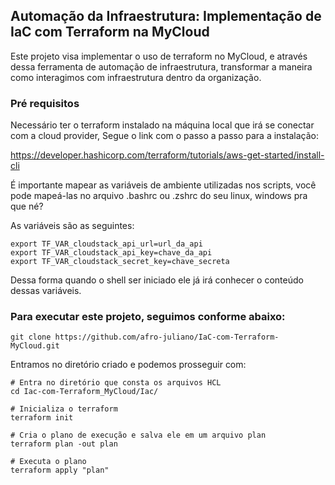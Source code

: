 ## Automação da Infraestrutura: Implementação de IaC com Terraform na MyCloud

Este projeto visa implementar o uso de terraform no MyCloud, e através dessa ferramenta de automação de infraestrutura, transformar a maneira como interagimos com infraestrutura dentro da organização. 

### Pré requisitos

Necessário ter o terraform instalado na máquina local que irá se conectar com a cloud provider,
Segue o link com o passo a passo para a instalação:

https://developer.hashicorp.com/terraform/tutorials/aws-get-started/install-cli

É importante mapear as variáveis de ambiente utilizadas nos scripts, você pode mapeá-las
no arquivo .bashrc ou .zshrc do seu linux, windows pra que né?

As variáveis são as seguintes:

```
export TF_VAR_cloudstack_api_url=url_da_api
export TF_VAR_cloudstack_api_key=chave_da_api
export TF_VAR_cloudstack_secret_key=chave_secreta
```
Dessa forma quando o shell ser iniciado ele já irá conhecer o conteúdo dessas variáveis.

### Para executar este projeto, seguimos conforme abaixo: 

```
git clone https://github.com/afro-juliano/IaC-com-Terraform-MyCloud.git
```

Entramos no diretório criado e podemos prosseguir com:
```
# Entra no diretório que consta os arquivos HCL 
cd Iac-com-Terraform_MyCloud/Iac/

# Inicializa o terraform
terraform init

# Cria o plano de execução e salva ele em um arquivo plan
terraform plan -out plan

# Executa o plano
terraform apply "plan"
```

